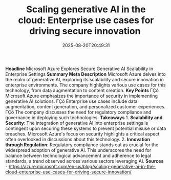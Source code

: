 ﻿---
title: "Scaling generative AI in the cloud: Enterprise use cases for driving secure innovation "
date: "2025-08-20T20:49:31"
category: "Markets"
summary: ""
slug: "scaling generative ai in the cloudenterprise use cases for d"
source_urls:
  - "https://azure.microsoft.com/en-us/blog/scaling-generative-ai-in-the-cloud-enterprise-use-cases-for-driving-secure-innovation/"
seo:
  title: "Scaling generative AI in the cloud: Enterprise use cases for driving secure innovation  | Hash n Hedge"
  description: ""
  keywords: ["news", "markets", "brief"]
---
**Headline** Microsoft Azure Explores Secure Generative AI Scalability in Enterprise Settings  **Summary Meta Description** Microsoft Azure delves into the realm of generative AI, exploring its scalability and secure innovation in enterprise environments. The company highlights various use cases for this technology, from data augmentation to content creation.  **Key Points**  ΓÇó Microsoft Azure emphasizes the importance of security in implementing generative AI solutions. ΓÇó Enterprise use cases include data augmentation, content generation, and personalized customer experiences. ΓÇó The company discusses the need for regulatory compliance and governance in deploying such technologies.  **Takeaways**  1. **Scalability and Security**: The integration of generative AI into enterprise settings is contingent upon securing these systems to prevent potential misuse or data breaches. Microsoft Azure's focus on security highlights a critical aspect often overlooked in discussions about this technology. 2. **Innovation through Regulation**: Regulatory compliance stands out as crucial for the widespread adoption of generative AI. This underscores the need for balance between technological advancement and adherence to legal standards, a trend observed across various sectors leveraging AI.  **Sources** - https://azure.microsoft.com/en-us/blog/scaling-generative-ai-in-the-cloud-enterprise-use-cases-for-driving-secure-innovation/ 
